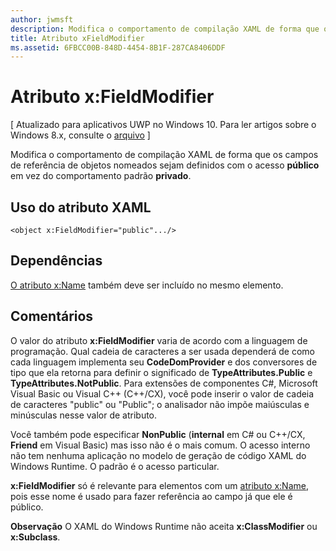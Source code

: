 ```yaml
---
author: jwmsft
description: Modifica o comportamento de compilação XAML de forma que os campos de referência de objetos nomeados sejam definidos com o acesso público em vez do comportamento padrão privado.
title: Atributo xFieldModifier
ms.assetid: 6FBCC00B-848D-4454-8B1F-287CA8406DDF
---
```


# Atributo x:FieldModifier

\[ Atualizado para aplicativos UWP no Windows 10. Para ler artigos sobre o Windows 8.x, consulte o [arquivo](http://go.microsoft.com/fwlink/p/?linkid=619132) \]

Modifica o comportamento de compilação XAML de forma que os campos de referência de objetos nomeados sejam definidos com o acesso **público** em vez do comportamento padrão **privado**.

## Uso do atributo XAML

``` syntax
<object x:FieldModifier="public".../>
```

## Dependências

[O atributo x:Name](x-name-attribute.md) também deve ser incluído no mesmo elemento.

## Comentários

O valor do atributo **x:FieldModifier** varia de acordo com a linguagem de programação. Qual cadeia de caracteres a ser usada dependerá de como cada linguagem implementa seu **CodeDomProvider** e dos conversores de tipo que ela retorna para definir o significado de **TypeAttributes.Public** e **TypeAttributes.NotPublic**. Para extensões de componentes C#, Microsoft Visual Basic ou Visual C++ (C++/CX), você pode inserir o valor de cadeia de caracteres "public" ou "Public"; o analisador não impõe maiúsculas e minúsculas nesse valor de atributo.

Você também pode especificar **NonPublic** (**internal** em C# ou C++/CX, **Friend** em Visual Basic) mas isso não é o mais comum. O acesso interno não tem nenhuma aplicação no modelo de geração de código XAML do Windows Runtime. O padrão é o acesso particular.

**x:FieldModifier** só é relevante para elementos com um [atributo x:Name](x-name-attribute.md), pois esse nome é usado para fazer referência ao campo já que ele é público.

**Observação** O XAML do Windows Runtime não aceita **x:ClassModifier** ou **x:Subclass**.



<!--HONumber=May16_HO2-->


